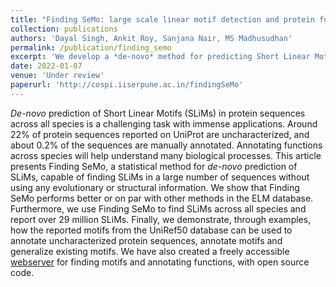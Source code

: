 ```yaml
---
title: "Finding SeMo: large scale linear motif detection and protein function annotation"
collection: publications
authors: 'Dayal Singh, Ankit Roy, Sanjana Nair, MS Madhusudhan'
permalink: /publication/finding_semo
excerpt: 'We develop a *de-novo* method for predicting Short Linear Motifs (SLiMs) in protein sequences. We use Finding SeMo to find motifs across all species and use them to predict functions of uncharacterized protein sequences.'
date: 2022-01-07
venue: 'Under review'
paperurl: 'http://cospi.iiserpune.ac.in/findingSeMo'
---
```

*De-novo* prediction of Short Linear Motifs (SLiMs) in protein sequences across all species is a challenging task with immense applications. Around 22% of protein sequences reported on UniProt are uncharacterized, and about 0.2% of the sequences are manually annotated. Annotating functions across species will help understand many biological processes. This article presents Finding SeMo, a statistical method for *de-novo* prediction of SLiMs, capable of finding SLiMs in a large number of sequences without using any evolutionary or structural information. We show that Finding SeMo performs better or on par with other methods in the ELM database. Furthermore, we use Finding SeMo to find SLiMs across all species and report over 29 million SLiMs. Finally, we demonstrate, through examples, how the reported motifs from the UniRef50 database can be used to annotate uncharacterized protein sequences, annotate motifs and generalize existing motifs. 
We have also created a freely accessible [webserver](http://cospi.iiserpune.ac.in/findingSeMo) for finding motifs and annotating functions, with open source code.
